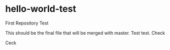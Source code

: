 # hello-world-test
First Repository Test
 
This should be the final file that will be merged with master. Test test.
Check

Ceck
